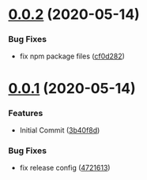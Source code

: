 # [0.0.2](https://github.com/billowz/rollup-plugin-sample/compare/v0.0.1...v0.0.2 ) (2020-05-14)

### Bug Fixes

* fix npm package files ([cf0d282](https://github.com/billowz/rollup-plugin-sample/commit/cf0d282 ))

# [0.0.1](https://github.com/billowz/rollup-plugin-sample/compare/...v0.0.1 ) (2020-05-14)

### Features

* Initial Commit ([3b40f8d](https://github.com/billowz/rollup-plugin-sample/commit/3b40f8d ))

### Bug Fixes

* fix release config ([4721613](https://github.com/billowz/rollup-plugin-sample/commit/4721613 ))
